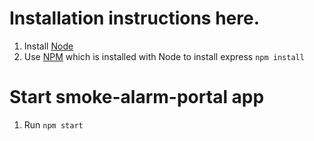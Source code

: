 # Installation instructions here.

1. Install [Node](https://nodejs.org/download/)
2. Use [NPM](http://npmjs.org/) which is installed with Node to install express `npm install`

# Start smoke-alarm-portal app
1. Run `npm start`


